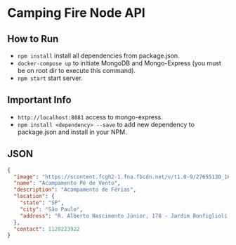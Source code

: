 # Camping Fire Node API

## How to Run
- `npm install` install all dependencies from package.json.
- `docker-compose up` to initiate MongoDB and Mongo-Express (you must be on root dir to execute this command).
- `npm start` start server. 

## Important Info
- `http://localhost:8081` access to mongo-express.
- `npm install <dependency> --save` to add new dependency to package.json and install in your NPM.

## JSON

```JSON
{
  "image": "https://scontent.fcgh2-1.fna.fbcdn.net/v/t1.0-9/27655130_1669312056513436_1301331989260354213_n.png?_nc_cat=109&_nc_sid=09cbfe&_nc_ohc=cTV_X81xAcIAX8jpLFi&_nc_ht=scontent.fcgh2-1.fna&oh=c4011007a88611175bcf4843f29582d6&oe=5FADC641",
  "name": "Acampamento Pé de Vento",
  "description": "Acampamento de Férias",
  "location": {
    "state": "SP",
    "city": "São Paulo",
    "address": "R. Alberto Nascimento Júnior, 178 - Jardim Bonfiglioli, 05595-040"
  },
  "contact": 1129223922
}
```
